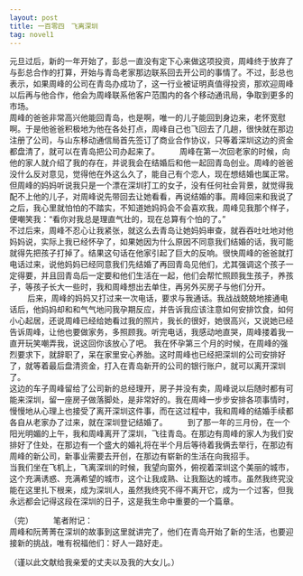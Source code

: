 ```yaml
---
layout: post
title: 一百零四　飞离深圳
tag: novel1
---
```


元旦过后，新的一年开始了，彭总一直没有定下心来做这项投资，周峰终于放弃了与彭总合作的打算，开始与青岛老家那边联系回去开公司的事情了。不过，彭总也表示，如果周峰的公司在青岛办成功了，这一行业被证明真值得投资，那欢迎周峰以后再与他合作，他会为周峰联系他客户范围内的各个移动通讯局，争取到更多的市场。<br />
周峰的爸爸非常高兴他能回青岛，也是啊，唯一的儿子能回到身边来，老怀宽慰啊。于是他爸爸积极地为他在各处打点，周峰自己也飞回去了几趟，很快就在那边注册了公司，与山东移动通信局首先签订了商业合作协议，只等着深圳这边的资金都盘清了，就可以在青岛把公司办起来了。
　　
周峰在第一次回老家的时候，向他的家人就介绍了我的存在，并说我会在结婚后和他一起回青岛创业。周峰的爸爸没什么反对意见，觉得他在外这么久了，能自己有个恋人，现在想结婚也属正常。但周峰的妈妈听说我只是一个漂在深圳打工的女子，没有任何社会背景，就觉得我配不上他的儿子，对周峰说先带回去让她看看，再说结婚的事。周峰回来和我说了之后，我心里就怕怕的不踏实，不知道她妈妈会不会喜欢我，周峰见我那个样子，便嘲笑我：“看你对我总是理直气壮的，现在总算有个怕的了。”<br />
不过后来，周峰不忍心让我紧张，就这么去青岛让她妈妈审查，就吞吞吐吐地对他妈妈说，实际上我已经怀孕了，如果她因为什么原因不同意我们结婚的话，我可能就得先把孩子打掉了。结果这句话在他家引起了巨大的反响。很快周峰的爸爸就打电话过来，说他妈妈已经同意我们先结婚了再回青岛见他们，尤其强调这个孩子一定得要，并且回青岛后一定要和他们生活在一起，他们会帮忙照顾我生孩子，养孩子，等孩子长大一些时，我和周峰想出去单住，再另外买房子与他们分开。
　　
后来，周峰的妈妈又打过来一次电话，要求与我通话。我战战兢兢地接通电话后，他妈妈却和和气气地问我孕期反应，并告诉我应该注意如何安排饮食，如何小心起居，还说周峰已经给她看过我的照片，我长的很好，她很高兴，又说她已经告诉周峰，让他也要做家务，多照顾我。听完电话，我感动地直哭，周峰搂着我一直开玩笑嘲弄我，说这回你该放心了吧。
我在怀孕第三个月的时候，在周峰的强烈要求下，就辞职了，呆在家里安心养胎。这时周峰也已经把深圳的公司安排好了，就等着最后盘清资金，打入在青岛新开的公司的银行账户，就可以离开深圳了。<br />
这边的车子周峰留给了公司新的总经理开，房子并没有卖，周峰说以后随时都有可能来深圳，留一座房子做落脚处，是非常好的。我在周峰一步步安排各项事情时，慢慢地从心理上也接受了离开深圳这件事，而在这过程中，我和周峰的结婚手续都各自从老家办了过来，就在深圳登记结婚了。
　　
到了那一年的三月份，在一个阳光明媚的上午，我和周峰离开了深圳，飞往青岛。在那边有周峰的家人为我们安排好了住处，在那边有一个盛大的婚礼将在半个月后等待着我俩去举行，在那边有周峰的新公司，新事业需要去开创，在那边有崭新的生活在向我招手。<br />
当我们坐在飞机上，飞离深圳的时候，我望向窗外，俯视着深圳这个美丽的城市，这个充满诱惑、充满希望的城市，这个让我成熟、让我豁达的城市。虽然我终究没能在这里扎下根来，成为深圳人，虽然我终究不得不离开它，成为一个过客，但我永远都会记得这段在深圳的日子，这是我生命中重要的一个篇章。

（完）
　　
笔者附记：<br />
周峰和阮菁菁在深圳的故事到这里就讲完了，他们在青岛开始了新的生活，也要迎接新的挑战，唯有祝福他们：好人一路好走。

（谨以此文献给我亲爱的丈夫以及我的大女儿。）

